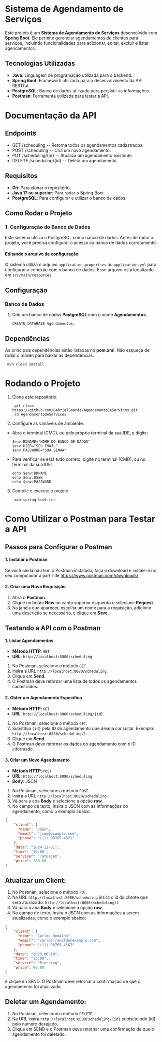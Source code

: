 # Sistema de Agendamento de Serviços

Este projeto é um **Sistema de Agendamento de Serviços** desenvolvido com **Spring Boot**. Ele permite gerenciar agendamentos de clientes para serviços, incluindo funcionalidades para adicionar, editar, excluir e listar agendamentos.

## Tecnologias Utilizadas
- **Java**: Linguagem de programação utilizada para o backend.
- **Spring Boot**: Framework utilizado para o desenvolvimento da API RESTful.
- **PostgreSQL**: Banco de dados utilizado para persistir as informações.
- **Postman**: Ferramenta utilizada para testar a API.

# Documentação da API

## Endpoints
- GET /scheduling -- Retorna todos os agendamentos cadastrados.
- POST /scheduling -- Cria um novo agendamento.
- PUT /scheduling/{id} -- Atualiza um agendamento existente.
- DELETE /scheduling/{id} -- Deleta um agendamento.  

## Requisitos

- **Git**: Para clonar o repositório.
- **Java 17 ou superior**: Para rodar o Spring Boot.
- **PostgreSQL**: Para configurar e utilizar o banco de dados.

## Como Rodar o Projeto

### 1. Configuração do Banco de Dados

Este sistema utiliza o PostgreSQL como banco de dados. Antes de rodar o projeto, você precisa configurar o acesso ao banco de dados corretamente.

#### Editando o arquivo de configuração

O sistema utiliza o arquivo `application.properties` ou `application.yml` para configurar a conexão com o banco de dados. Esse arquivo está localizado em `src/main/resources`.

## Configuração
### Banco de Dados
1. Crie um banco de dados **PostgreSQL** com o nome **Agendamentos**:
   
       CREATE DATABASE Agendamentos;

## Dependências
As principais dependências estão listadas no **pom.xml**. Não esqueça de rodar o maven para baixar as dependências.

     mvn clean install

# Rodando o Projeto

1. Clone este repositório:
 
        git clone https://github.com/GabrielSoarde/AgendamentoDeServicos.git
        cd AgendamentoDeServicos
   
2. Configure as variáveis de ambiente:
   
- Abra o terminal (CMD), ou pelo próprio terminal da sua IDE, e digite:

      $env:BDNAME="NOME DO BANCO DE DADOS"
      $env:USER="SEU EMAIL"
      $env:PASSWORD="SUA SENHA"
  
- Para verificar se está tudo correto, digite no terminal (CMD), ou no terminal da sua IDE:

      echo $env:BDNAME
      echo $env:USER
      echo $env:PASSWORD
  
3. Compile e execute o projeto:
   
        mvn spring-boot:run
   
# Como Utilizar o Postman para Testar a API

## Passos para Configurar o Postman

#### 1. Instalar o Postman

Se você ainda não tem o Postman instalado, faça o download e instale-o no seu computador a partir de https://www.postman.com/downloads/

#### 2. Criar uma Nova Requisição

1. Abra o **Postman**.
2. Clique no botão **New** no canto superior esquerdo e selecione **Request**.
3. Na janela que aparecer, escolha um nome para a requisição, adicione uma descrição se necessário, e clique em **Save**.

## Testando a API com o Postman

#### **1. Listar Agendamentos**

- **Método HTTP**: `GET`
- **URL**: `http://localhost:8080/scheduling`

1. No Postman, selecione o método `GET`.
2. Insira a URL `http://localhost:8080/scheduling`.
3. Clique em **Send**.
4. O Postman deve retornar uma lista de todos os agendamentos cadastrados.

#### **2. Obter um Agendamento Específico**

- **Método HTTP**: `GET`
- **URL**: `http://localhost:8080/scheduling/{id}`

1. No Postman, selecione o método `GET`.
2. Substitua `{id}` pela ID do agendamento que deseja consultar. Exemplo: `http://localhost:8080/scheduling/1`.
3. Clique em **Send**.
4. O Postman deve retornar os dados do agendamento com o ID informado.

#### **3. Criar um Novo Agendamento**

- **Método HTTP**: `POST`
- **URL**: `http://localhost:8080/scheduling`
- **Body**: JSON

1. No Postman, selecione o método `POST`.
2. Insira a URL `http://localhost:8080/scheduling`.
3. Vá para a aba **Body** e selecione a opção **raw**.
4. No campo de texto, insira o JSON com as informações do agendamento, como o exemplo abaixo:

```json
{
    "client": {
      "name": "João",
      "email": "joao@example.com",
      "phone": "(11) 98765-4321"
    },
    "date": "2024-12-01",
    "time": "10:00",
    "service": "Tatuagem",
    "price": 200.00
}
```

## Atualizar um Client:

1. No Postman, selecione o método `PUT`.
2. Na URL `http://localhost:8080/scheduling` insira o id do cliente que será atualizado:
`http://localhost:8080/scheduling/1`
3. Vá para a aba **Body** e selecione a opção **raw**.
4. No campo de texto, insira o JSON com as informações a serem atualizadas, como o exemplo abaixo:
   
```json
{
    "client": {
      "name": "Carlos Ronaldo", 
      "email": "carlos.ronaldo@example.com", 
      "phone": "(11) 98765-4567"
    },
    "date": "2025-06-10",
    "time": "13:00",
    "service": "Piercing",
    "price": 60.00
}
```
e clique en SEND. O Postman deve retornar a confirmação de que o agendamento foi atualizado.

## Deletar um Agendamento:
1. No Postman, selecione o método `DELETE`.
2. Na URL insira `http://localhost:8080/scheduling/{id}` subistituindo {id} pelo numero desejado.
3. Clique em SEND e o Postman deve retornar uma confirmação de que o agendamento foi deletado.



